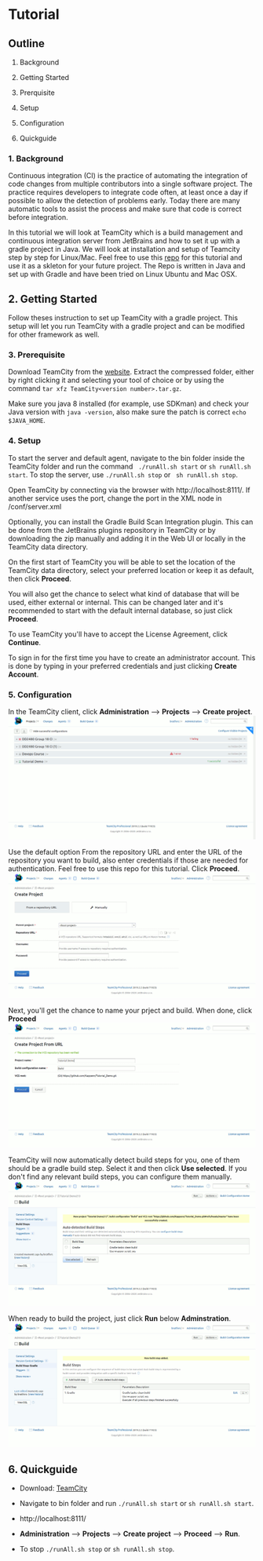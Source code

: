 # Tutorial

## Outline
  
  1. Background
  
  2. Getting Started
  
  3. Prerquisite
  
  4. Setup
  
  5. Configuration
  
  6. Quickguide
  
### 1. Background

Continuous integration (CI) is the practice of automating the integration of code changes from multiple contributors into a single software project. The practice requires developers to integrate code often, at least once a day if possible to allow the detection of problems early. Today there are many automatic tools to assist the process and make sure that code is correct before integration. 

In this tutorial we will look at TeamCity which is a build management and continuous integration server from JetBrains and how to set it up with a gradle project in Java. We will look at installation and setup of Teamcity step by step for Linux/Mac. Feel free to use this [repo](https://github.com/Kappenn/Tutorial_Demo) for this tutorial and use it as a skleton for your future project. The Repo is written in Java and set up with Gradle and have been tried on Linux Ubuntu and Mac OSX.


## 2. Getting Started

Follow theses instruction to set up TeamCity with a gradle project. This setup will let you run TeamCity with a gradle project and can be modified for other framework as well. 

### 3. Prerequisite

Download TeamCity from the [website](https://www.jetbrains.com/teamcity/download/#section=section-get). Extract the compressed folder, either by right clicking it and selecting your tool of choice or by using the command ```tar xfz TeamCity<version number>.tar.gz```.

Make sure you java 8 installed (for example, use SDKman) and check your Java version with ```java -version```, also make sure the patch is correct ```echo $JAVA_HOME```.

### 4. Setup
To start the server and default agent, navigate to the bin folder inside the TeamCity folder and run the command ``` ./runAll.sh start``` or ```sh runAll.sh start```. To stop the server, use ```./runAll.sh stop``` or ``` sh runAll.sh stop```.

Open TeamCity by connecting via the browser with http://localhost:8111/.
If another service uses the port, change the port in the XML node in <TeamCity directory>/conf/server.xml
  
Optionally, you can install the Gradle Build Scan Integration plugin. This can be done from the JetBrains plugins repository in TeamCity or by downloading the zip manually and adding it in the Web UI or locally in the TeamCity data directory.

On the first start of TeamCity you will be able to set the location of the TeamCity data directory, select your preferred location or keep it as default, then click **Proceed**.

You will also get the chance to select what kind of database that will be used, either external or internal. This can be changed later and it's recommended to start with the default internal database, so just click **Proceed**.

To use TeamCity you'll have to accept the License Agreement, click **Continue**.

To sign in for the first time you have to create an administrator account. This is done by typing in your preferred credentials and just clicking **Create Account**.

### 5. Configuration

In the TeamCity client, click **Administration** --> **Projects** --> **Create project**.
![alt text](/images/createproject.gif "How to start creating a project")

Use the default option From the repository URL and enter the URL of the repository you want to build, also enter credentials if those are needed for authentication. Feel free to use this repo for this tutorial. Click **Proceed**.
![alt text](/images/repourl.gif "Enter repo url")

Next, you'll get the chance to name your prject and build. When done, click **Proceed**
![alt text](/images/proceed.gif "Project and build name")

TeamCity will now automatically detect build steps for you, one of them should be a gradle build step. Select it and then click **Use selected**. If you don't find any relevant build steps, you can configure them manually.
![alt text](/images/autodetect.gif "Auto detected build step")

When ready to build the project, just click **Run** below **Adminstration**.
![alt text](/images/run.gif "Run that thing")

## 6. Quickguide

- Download: [TeamCity](https://www.jetbrains.com/teamcity/download/#section=section-get)

- Navigate to bin folder and run ```./runAll.sh start``` or ```sh runAll.sh start```.

- http://localhost:8111/

- **Administration** --> **Projects** --> **Create project** --> **Proceed** --> **Run**.

- To stop ```./runAll.sh stop``` or ```sh runAll.sh stop```.
